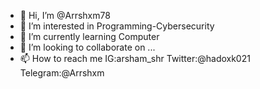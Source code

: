 - 👋 Hi, I’m @Arrshxm78
- 👀 I’m interested in Programming-Cybersecurity
- 🌱 I’m currently learning Computer
- 💞️ I’m looking to collaborate on ...
- 📫 How to reach me IG:arsham_shr Twitter:@hadoxk021 Telegram:@Arrshxm

<!---
Arrshxm78/Arrshxm78 is a ✨ special ✨ repository because its `README.md` (this file) appears on your GitHub profile.
You can click the Preview link to take a look at your changes.
--->
